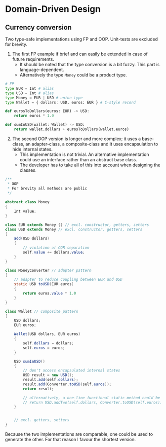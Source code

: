 # Domain-Driven Design

## Currency conversion

Two type-safe implementations using FP and OOP. 
Unit-tests are excluded for brevity.


1. The first FP example if brief and can easily be extended in case of future requirements.
	- It should be noted that the type conversion is a bit fuzzy. This part is language-dependent.
	- Alternatively the type `Money` could be a product type.


```python
# FP
type EUR = Int # alias
type USD = Int # alias
type Money = EUR | USD # union type
type Wallet = { dollars: USD, euros: EUR } # C-style record

def eurosToDollars(euros: EUR) -> USD:
	return euros * 1.0

def sumInUSD(wallet: Wallet) -> USD:
    return wallet.dollars + eurosToDollars(wallet.euros)
```

2. The second OOP version is longer and more complex; 
	it uses a base-class, an adapter-class, a composite-class and it uses encapsulation to hide internal states.
	- This implementation is not trivial. An alternative implementation could use an interface rather than an abstract base class.
	- The developer has to take all of this into account when designing the classes.

```java
/**
 * OOP
 * For brevity all methods are public
 */
 
abstract class Money
{
	Int value;
}

class EUR extends Money {} // excl. constructor, getters, setters
class USD extends Money // excl. constructor, getters, setters
{
	add(USD dollars)
	{
		// violation of CQR separation
		self.value += dollars.value;
	}
}

class MoneyConverter // adapter pattern
{
	// adapter to reduce coupling between EUR and USD
	static USD toUSD(EUR euros) 
	{
		return euros.value * 1.0
	}
}

class Wallet // composite pattern
{
	USD dollars;
	EUR euros;

	Wallet(USD dollars, EUR euros) 
	{
		self.dollars = dollars;
		self.euros = euros;
	}

	USD sumInUSD() 
	{ 
		// don't access encapsulated internal states
		USD result = new USD();
		result.add(self.dollars);
		result.add(Converter.toUSD(self.euros));
		return result;

		// alternatively, a one-line functional static method could be used
		// return USD.addTwo(self.dollars, Converter.toUSD(self.euros));
	}


	// excl. getters, setters
}
```

Because the two implementations are comparable, one could be used to generate the other.
For that reason I favour the shortest version.

